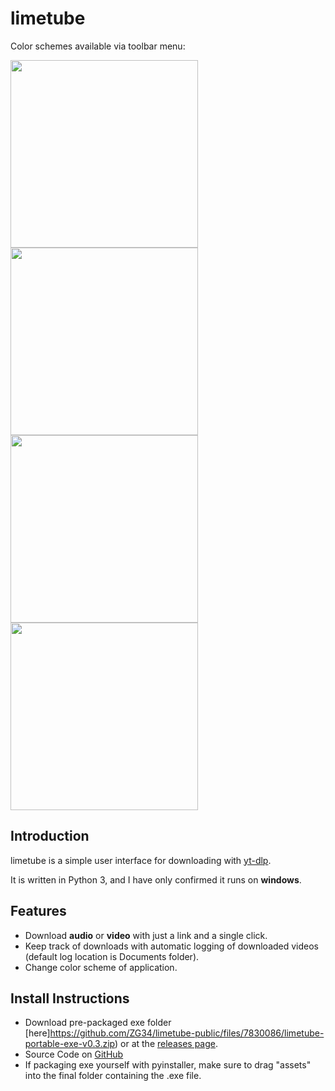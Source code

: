 # limetube

Color schemes available via toolbar menu:

<img src="https://i.gyazo.com/b182015856c87ee95806d33c0f8d38f5.png" width="300">
<img src="https://i.gyazo.com/7b17290785ad355b6c0ba57702430dd8.png" width="300">
<img src="https://i.gyazo.com/df412aefe8bdb6968ac8250ab321bdda.png" width="300">
<img src="https://i.gyazo.com/51f3735aff5e6ac32d2e9cd3a0a122a3.png" width="300">



## Introduction

limetube is a simple user interface for downloading with [yt-dlp](https://github.com/yt-dlp/yt-dlp/).

It is written in Python 3, and I have only confirmed it runs on **windows**.

## Features
* Download **audio** or **video** with just a link and a single click.
* Keep track of downloads with automatic logging of downloaded videos (default log location is  Documents folder).
* Change color scheme of application.

## Install Instructions
* Download pre-packaged exe folder [here]https://github.com/ZG34/limetube-public/files/7830086/limetube-portable-exe-v0.3.zip) or at the [releases page](https://github.com/ZG34/limetube-public/releases).
* Source Code on [GitHub](https://github.com/ZG34/limetube-public)
* If packaging exe yourself with pyinstaller, make sure to drag "assets" into the final folder containing the .exe file.

